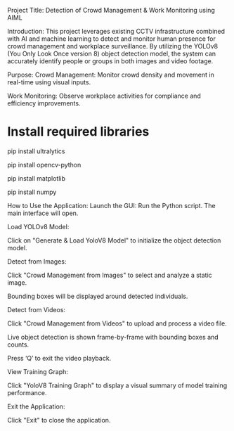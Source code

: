Project Title:
Detection of Crowd Management & Work Monitoring using AIML

Introduction:
This project leverages existing CCTV infrastructure combined with AI and machine learning to detect and monitor human presence for crowd management and workplace surveillance. By utilizing the YOLOv8 (You Only Look Once version 8) object detection model, the system can accurately identify people or groups in both images and video footage.

Purpose:
Crowd Management: Monitor crowd density and movement in real-time using visual inputs.

Work Monitoring: Observe workplace activities for compliance and efficiency improvements.


# Install required libraries
pip install ultralytics

pip install opencv-python

pip install matplotlib

pip install numpy

How to Use the Application:
Launch the GUI: 
Run the Python script. The main interface will open.

Load YOLOv8 Model:

Click on "Generate & Load YoloV8 Model" to initialize the object detection model.

Detect from Images:

Click "Crowd Management from Images" to select and analyze a static image.

Bounding boxes will be displayed around detected individuals.

Detect from Videos:

Click "Crowd Management from Videos" to upload and process a video file.

Live object detection is shown frame-by-frame with bounding boxes and counts.

Press ‘Q’ to exit the video playback.

View Training Graph:

Click "YoloV8 Training Graph" to display a visual summary of model training performance.

Exit the Application:

Click "Exit" to close the application.

